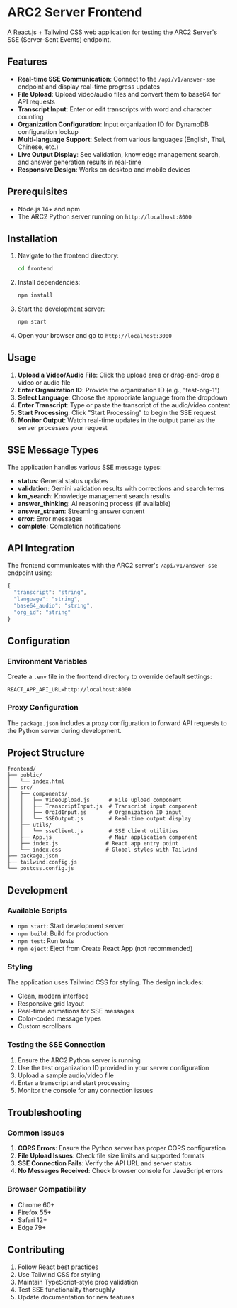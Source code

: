 # ARC2 Server Frontend

A React.js + Tailwind CSS web application for testing the ARC2 Server's SSE (Server-Sent Events) endpoint.

## Features

- **Real-time SSE Communication**: Connect to the `/api/v1/answer-sse` endpoint and display real-time progress updates
- **File Upload**: Upload video/audio files and convert them to base64 for API requests
- **Transcript Input**: Enter or edit transcripts with word and character counting
- **Organization Configuration**: Input organization ID for DynamoDB configuration lookup
- **Multi-language Support**: Select from various languages (English, Thai, Chinese, etc.)
- **Live Output Display**: See validation, knowledge management search, and answer generation results in real-time
- **Responsive Design**: Works on desktop and mobile devices

## Prerequisites

- Node.js 14+ and npm
- The ARC2 Python server running on `http://localhost:8000`

## Installation

1. Navigate to the frontend directory:
   ```bash
   cd frontend
   ```

2. Install dependencies:
   ```bash
   npm install
   ```

3. Start the development server:
   ```bash
   npm start
   ```

4. Open your browser and go to `http://localhost:3000`

## Usage

1. **Upload a Video/Audio File**: Click the upload area or drag-and-drop a video or audio file
2. **Enter Organization ID**: Provide the organization ID (e.g., "test-org-1")
3. **Select Language**: Choose the appropriate language from the dropdown
4. **Enter Transcript**: Type or paste the transcript of the audio/video content
5. **Start Processing**: Click "Start Processing" to begin the SSE request
6. **Monitor Output**: Watch real-time updates in the output panel as the server processes your request

## SSE Message Types

The application handles various SSE message types:

- **status**: General status updates
- **validation**: Gemini validation results with corrections and search terms
- **km_search**: Knowledge management search results
- **answer_thinking**: AI reasoning process (if available)
- **answer_stream**: Streaming answer content
- **error**: Error messages
- **complete**: Completion notifications

## API Integration

The frontend communicates with the ARC2 server's `/api/v1/answer-sse` endpoint using:

```javascript
{
  "transcript": "string",
  "language": "string", 
  "base64_audio": "string",
  "org_id": "string"
}
```

## Configuration

### Environment Variables

Create a `.env` file in the frontend directory to override default settings:

```env
REACT_APP_API_URL=http://localhost:8000
```

### Proxy Configuration

The `package.json` includes a proxy configuration to forward API requests to the Python server during development.

## Project Structure

```
frontend/
├── public/
│   └── index.html
├── src/
│   ├── components/
│   │   ├── VideoUpload.js      # File upload component
│   │   ├── TranscriptInput.js  # Transcript input component
│   │   ├── OrgIdInput.js       # Organization ID input
│   │   └── SSEOutput.js        # Real-time output display
│   ├── utils/
│   │   └── sseClient.js        # SSE client utilities
│   ├── App.js                  # Main application component
│   ├── index.js               # React app entry point
│   └── index.css              # Global styles with Tailwind
├── package.json
├── tailwind.config.js
└── postcss.config.js
```

## Development

### Available Scripts

- `npm start`: Start development server
- `npm build`: Build for production
- `npm test`: Run tests
- `npm eject`: Eject from Create React App (not recommended)

### Styling

The application uses Tailwind CSS for styling. The design includes:

- Clean, modern interface
- Responsive grid layout
- Real-time animations for SSE messages
- Color-coded message types
- Custom scrollbars

### Testing the SSE Connection

1. Ensure the ARC2 Python server is running
2. Use the test organization ID provided in your server configuration
3. Upload a sample audio/video file
4. Enter a transcript and start processing
5. Monitor the console for any connection issues

## Troubleshooting

### Common Issues

1. **CORS Errors**: Ensure the Python server has proper CORS configuration
2. **File Upload Issues**: Check file size limits and supported formats
3. **SSE Connection Fails**: Verify the API URL and server status
4. **No Messages Received**: Check browser console for JavaScript errors

### Browser Compatibility

- Chrome 60+
- Firefox 55+
- Safari 12+
- Edge 79+

## Contributing

1. Follow React best practices
2. Use Tailwind CSS for styling
3. Maintain TypeScript-style prop validation
4. Test SSE functionality thoroughly
5. Update documentation for new features
